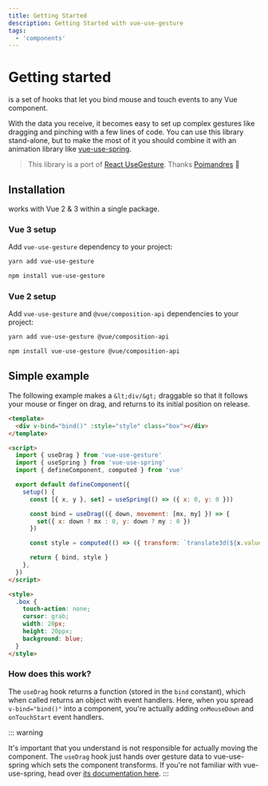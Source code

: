 ```yaml
---
title: Getting Started
description: Getting Started with vue-use-gesture
tags:
  - 'components'
---
```


# Getting started

<p>
<vue-use-gesture></vue-use-gesture> is a set of hooks that let you bind mouse and touch events to any Vue component.
</p>

With the data you receive, it becomes easy to set up complex gestures like dragging and pinching with a few lines of code. You can use this library stand-alone, but to make the most of it you should combine it with an animation library like [vue-use-spring](https://github.com/posva/vue-use-spring).

> This library is a port of [React UseGesture](https://github.com/pmndrs/react-use-gesture). Thanks [Poimandres](https://twitter.com/pmndrs) 🙏

## Installation

<vue-use-gesture></vue-use-gesture> works with Vue 2 & 3 within a single package.

### Vue 3 setup

Add `vue-use-gesture` dependency to your project:

<code-group>
  <code-block label="YARN" active>
  
```sh
yarn add vue-use-gesture
```

  </code-block>
  <code-block label="NPM">

```sh
npm install vue-use-gesture
```

  </code-block>
</code-group>

### Vue 2 setup

Add `vue-use-gesture` and `@vue/composition-api` dependencies to your project:

<code-group>
  <code-block label="YARN" active>
  
```sh
yarn add vue-use-gesture @vue/composition-api
```

  </code-block>
  <code-block label="NPM">

```sh
npm install vue-use-gesture @vue/composition-api
```

  </code-block>
</code-group>

## Simple example

The following example makes a `&lt;div/&gt;` draggable so that it follows your mouse or finger on drag, and returns to its initial position on release.

<code-view id="PullRelease"></code-view>

```html
<template>
  <div v-bind="bind()" :style="style" class="box"></div>
</template>

<script>
  import { useDrag } from 'vue-use-gesture'
  import { useSpring } from 'vue-use-spring'
  import { defineComponent, computed } from 'vue'

  export default defineComponent({
    setup() {
      const [{ x, y }, set] = useSpring(() => ({ x: 0, y: 0 }))

      const bind = useDrag(({ down, movement: [mx, my] }) => {
        set({ x: down ? mx : 0, y: down ? my : 0 })
      })

      const style = computed(() => ({ transform: `translate3d(${x.value}px,${y.value}px,0)` }))

      return { bind, style }
    },
  })
</script>

<style>
  .box {
    touch-action: none;
    cursor: grab;
    width: 20px;
    height: 20ppx;
    background: blue;
  }
</style>
```

### How does this work?

The `useDrag` hook returns a function (stored in the `bind` constant), which when called returns an object with event handlers. Here, when you spread <br class="hidden xl:inline"> `v-bind="bind()"` into a component, you're actually adding `onMouseDown` and `onTouchStart` event handlers.

::: warning

It's important that you understand <vue-use-gesture></vue-use-gesture> is not responsible for actually moving the component. The `useDrag` hook just hands over gesture data to vue-use-spring which sets the component transforms. If you're not familiar with vue-use-spring, head over [its documentation here](https://github.com/posva/vue-use-spring).
:::
